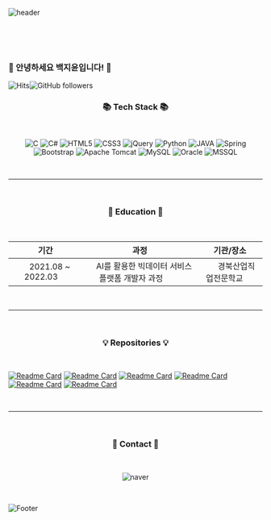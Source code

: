 <!--헤더-->
![header](https://capsule-render.vercel.app/api?type=waving&color=5194f0&height=240&section=header&text=Baek%20Ji-Yun&fontSize=90&desc='s%20git&descAlignY=56&descAlign=81&fontColor=fffefe&animation=fadeIn)

<br><br><br>

### 🐣 안녕하세요 백지윤입니다! 🐣


<p align="center">
  
<!--방문자 수-->
![Hits](https://hits.seeyoufarm.com/api/count/incr/badge.svg?url=https%3A%2F%2Fgithub.com%2FBaek-JiYun&count_bg=%235C9BF0&title_bg=%233E4565&icon=github.svg&icon_color=%23F0F0F0&title=%EB%B0%A9%EB%AC%B8%EC%9E%90+%EC%88%98&edge_flat=false)![GitHub followers](https://img.shields.io/github/followers/Baek-JiYun) 

   </p>
  
<h3 align="center">📚 Tech Stack 📚</h3>

<br>

<p align="center">
<img alt="C" src="https://img.shields.io/badge/C-0052CC?style=flat-square&logo=c&logoColor=white"/>
<img alt="C#" src="https://img.shields.io/badge/C%23-239120?style=flat-square&logo=c-sharp&logoColor=white"/>
<img alt="HTML5" src="https://img.shields.io/badge/HTML5-E34F26?style=flat-square&logo=html5&logoColor=white"/>
<img alt="CSS3" src="https://img.shields.io/badge/CSS3-1572B6?style=flat-square&logo=css3&logoColor=white"/> 
<img alt="jQuery" src="https://img.shields.io/badge/jQuery-0769AD?style=flat-square&logo=jquery&logoColor=white"/>
<img alt="Python" src="https://img.shields.io/badge/Python-3776AB?style=flat-square&logo=python&logoColor=white"/>
<img alt="JAVA" src="https://img.shields.io/badge/Java-007396?style=flat-square&logo=java&logoColor=white"/>
<img alt="Spring" src="https://img.shields.io/badge/Spring-6DB33F?style=flat-square&logo=spring&logoColor=white"/>
<img alt="Bootstrap" src="https://img.shields.io/badge/Bootstrap-7952B3?style=flat-square&logo=bootstrap&logoColor=white"/>
<img alt="Apache Tomcat" src="https://img.shields.io/badge/Apache Tomcat-F8DC75?style=flat-square&logo=apachetomcat&logoColor=black"/>
<img alt="MySQL" src="https://img.shields.io/badge/MySQL-%2300f.svg?style=flat-square&logo=mysql&logoColor=white"/> 
<img alt="Oracle" src ="https://img.shields.io/badge/Oracle-%23F00000.svg?style=flat-square&logo=oracle&logoColor=white" />
<img alt="MSSQL" src ="https://img.shields.io/badge/MsSQL-CC2927?style=flat-square&logo=microsoft SQL Server&logoColor=white" />
  
  </p>
  <br>
  
***

<br>
<h3 align ="center">📖 Education 📖</h3>

<br>

  
  
|        기간      |           과정          |       기관/장소       |
|  :-------:  |  :--------:  |  :--------:  |
| &nbsp;&nbsp;&nbsp; 2021.08 ~ 2022.03 &nbsp;&nbsp;&nbsp;| &nbsp;&nbsp;&nbsp; AI를 활용한 빅데이터 서비스 플랫폼 개발자 과정 &nbsp;&nbsp;&nbsp;&nbsp;&nbsp;&nbsp;&nbsp; | &nbsp;&nbsp;&nbsp;&nbsp;&nbsp; 경북산업직업전문학교 &nbsp;&nbsp;&nbsp;&nbsp; |

  
<br>

***

<br>

<h3 align="center">💡 Repositories 💡</h3>

<br>

[![Readme Card](https://github-readme-stats.vercel.app/api/pin/?username=gyu-hwan&repo=Ai3_GaTeam_lottery)](https://github.com/gyu-hwan/Ai3_GaTeam_lottery)
[![Readme Card](https://github-readme-stats.vercel.app/api/pin/?username=Baek-JiYun&repo=JSP_TeamProject)](https://github.com/Baek-JiYun/JSP_TeamProject)
[![Readme Card](https://github-readme-stats.vercel.app/api/pin/?username=Baek-JiYun&repo=Java_TeamProject)](https://github.com/Baek-JiYun/Java_TeamProject)
[![Readme Card](https://github-readme-stats.vercel.app/api/pin/?username=Baek-JiYun&repo=Java_PC_Project)](https://github.com/Baek-JiYun/Java_PC_Project)
[![Readme Card](https://github-readme-stats.vercel.app/api/pin/?username=Baek-JiYun&repo=C_Sharp_TeamProject)](https://github.com/Baek-JiYun/C_Sharp_TeamProject)
[![Readme Card](https://github-readme-stats.vercel.app/api/pin/?username=Baek-JiYun&repo=C_Sharp_Book)](https://github.com/Baek-JiYun/C_Sharp_Book)

<br>

***

<br>

<h3 align="center">💌 Contact 💌</h3>

<br>

<p align="center">
<img alt="naver" src="https://img.shields.io/badge/skflahwk@naver.com-03C75A?style=flat&logo=Naver&logoColor=white"/>

  </p>
<br>

![Footer](https://capsule-render.vercel.app/api?type=waving&color=5194f0&height=100&section=footer)

